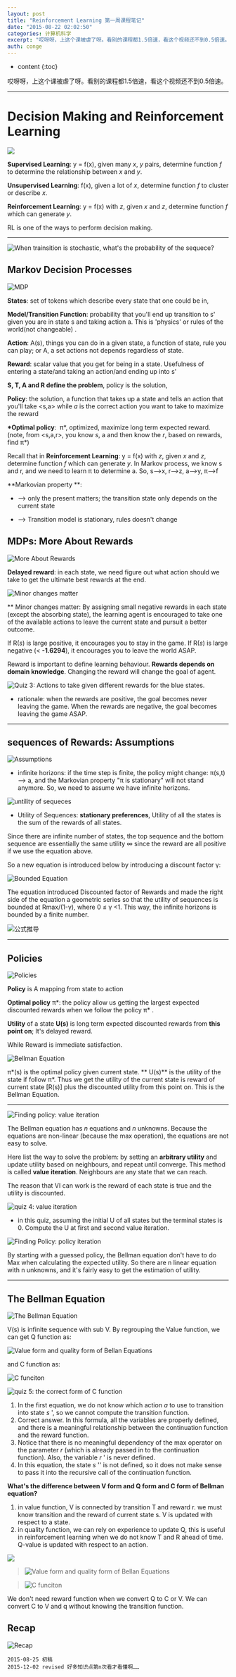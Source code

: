 ```yaml
---
layout: post
title: "Reinforcement Learning 第一周课程笔记"
date: "2015-08-22 02:02:50"
categories: 计算机科学
excerpt: "哎呀呀，上这个课被虐了呀。看别的课程都1.5倍速，看这个视频还不到0.5倍速。 Decision Making and Reinforcemen..."
auth: conge
---
```

* content
{:toc}

哎呀呀，上这个课被虐了呀。看别的课程都1.5倍速，看这个视频还不到0.5倍速。

----

# Decision Making and Reinforcement Learning

![](/assets/images/计算机科学/118382-7486b8a884c8a02e.png)

**Supervised Learning**: y = f(x), given many *x*, *y* pairs, determine function *f* to determine the relationship between *x* and *y*.

**Unsupervised Learning**: f(x), given a lot of *x*, determine function *f* to cluster or describe *x*.

**Reinforcement Learning**: y = f(x) with *z*, given *x* and *z*, determine function *f* which can generate *y*.

RL is one of the ways to perform decision making.

----

![When trainsition is stochastic, what's the probability of the sequece?](/assets/images/计算机科学/118382-5879e142c65adc80.png)


## Markov Decision Processes

![MDP](/assets/images/计算机科学/118382-62523e167fc61b2a.png)

**States**: set of tokens which describe every state that one could be in,  

**Model/Transition Function**:  probability that you'll end up transition to s' given you are in state s and taking action a. This is 'physics' or rules of the world(not changeable) . 

**Action**: A(s), things you can do in a given state, a function of state, rule you can play; or A, a set actions not depends regardless of state.

**Reward**: scalar value that you get for being in a state. Usefulness of entering a state/and taking an action/and ending up into s' 

**S, T, A and R define the problem**, policy is the solution,

**Policy**: the solution, a function that takes up a state and tells an action that you'll take <s,a> while *a* is the correct action you want to take to maximize the reward 

**\*Optimal policy**:  π\*, optimized, maximize long term expected reward. (note, from <s,a,r>, you know *s*, a and then know the *r*, based on rewards, find π\*) 

Recall that in **Reinforcement Learning**: y = f(x) with *z*, given *x* and *z*, determine function *f* which can generate *y*. In Markov process, we know s and r, and we need to learn π to determine a. So,  s-->x, r-->z,  a-->y, π-->f 

**Markovian property **:

* --> only the present matters; the transition state only depends on the current state 

* --> Transition model is stationary, rules doesn't change 

## MDPs: More About Rewards 

![More About Rewards](/assets/images/计算机科学/118382-6fb64ba6fbfbca9c.png)

**Delayed reward**: in each state, we need figure out what action should we take to get the ultimate best rewards at the end.


![Minor changes matter](/assets/images/计算机科学/118382-d21e38a10beb8c2d.png)

** Minor changes matter: By assigning small negative rewards in each state (except the absorbing state), the learning agent is encouraged to take one of the available actions to leave the current state and pursuit a better outcome.

If R(*s*) is large positive, it encourages you to stay in the game. If R(*s*) is large negative (< **-1.6294**), it encourages you to leave the world ASAP. 

Reward is important to define learning behaviour. **Rewards depends on domain knowledge**. Changing the reward will change the goal of agent.


![Quiz 3: Actions to take given different rewards for the blue states.](/assets/images/计算机科学/118382-2897a85299972c9c.png)

* rationale: when the rewards are positive, the goal becomes never leaving the game. When the rewards are negative, the goal becomes leaving the game ASAP.

----

## sequences of Rewards: Assumptions

![Assumptions](/assets/images/计算机科学/118382-29e2301012380eb7.png)

* infinite horizons: if the time step is finite, the policy might change: π(s,t) --> a, and the Markovian property "π is stationary" will not stand anymore. So, we need to assume we have infinite horizons.


![untility of sequeces](/assets/images/计算机科学/118382-00a991b8d17242ed.png)

* Utility of Sequences: __stationary preferences__, Utility of all the states is the sum of the rewards of all states.

Since there are infinite number of states, the top sequence and the bottom sequence are essentially the same utility ∞ since the reward are all positive if we use the equation above. 

So a new equation is introduced below by introducing a discount factor γ:

![Bounded Equation](/assets/images/计算机科学/118382-56a31b0cb328855c.png)

The equation introduced Discounted factor of Rewards and made the right side of the equation a geometric series so that the utility of sequences is bounded at Rmax/(1-γ), where 0 ≤ γ <1. This way, the infinite horizons is bounded by a finite number.


![公式推导](/assets/images/计算机科学/118382-7090735d8ca55ba6.png)

----

## Policies

![Policies](/assets/images/计算机科学/118382-3c444b1449213e09.png)

**Policy** is A mapping from state to action 

**Optimal policy** π\*: the policy allow us getting the largest expected discounted rewards when we follow the policy π\* .

**Utility** of a state **U(s)** is long term expected discounted rewards from **this point on**; It's delayed reward.

While Reward is immediate satisfaction. 


![Bellman Equation](/assets/images/计算机科学/118382-ba130e1746d7d0a0.png)

π\*(s) is the optimal policy given current state. ** U(s)** is the utility of the state if follow π\*. Thus we get the utility of the current state is reward of current state [R(s)] plus the discounted utility from this point on. This is the Bellman Equation.

----

![Finding policy: value iteration](/assets/images/计算机科学/118382-a968f8f7f221ac60.png)

The Bellman equation has *n* equations and *n* unknowns. Because the equations are non-linear (because the max operation), the equations are not easy to solve. 

Here list the way to solve the problem: by setting an __arbitrary utility__ and update utility based on neighbours, and repeat until converge. This method is called **value iteration**. Neighbours are any state that we can reach. 

The reason that VI can work is the reward of each state is true and the utility is discounted. 

![quiz 4: value iteration](/assets/images/计算机科学/118382-2de4ee00e8f43e0d.png)

* in this quiz, assuming the initial U of all states but the terminal states is 0. Compute the U at first and second value iteration.

![Finding Policy: policy iteration](/assets/images/计算机科学/118382-3b36dd8f312c5117.png)

By starting with a guessed policy, the Bellman equation don't have to do Max when calculating the expected utility. So there are n linear equation with n unknowns, and it's fairly easy to get the estimation of utility.

----

## The Bellman Equation

![The Bellman Equation](/assets/images/计算机科学/118382-f0627a3bb06ce714.png)

V(s) is infinite sequence with sub V. By regrouping the Value function, we can get Q function as:


![Value form and quality form of Bellan Equations](/assets/images/计算机科学/118382-605b4ee03c969c52.png)

and C function as:

![C funciton](/assets/images/计算机科学/118382-860883d0bd9cdeba.png)


![quiz 5: the correct form of C function](/assets/images/计算机科学/118382-5170f694e487331b.png)

1. In the first equation, we do not know which action *a* to use to transition into state *s* ', so we cannot compute the transition function.
2. Correct answer. In this formula, all the variables are properly defined, and there is a meaningful relationship between the continuation function and the reward function.
3. Notice that there is no meaningful dependency of the max operator on the parameter *r* (which is already passed in to the continuation function). Also, the variable *r* ' is never defined.
4. In this equation, the state *s* '' is not defined, so it does not make sense to pass it into the recursive call of the continuation function.

**What's the difference between V form and Q form and C form of Bellman equation?**

1. in value function, V is connected by transition T and reward r. we must know transition and the reward of current state s. V is updated with respect to a state.
2. in quality function, we can rely on experience to update Q, this is useful in reinforcement learning when we do not know T and R ahead of time. Q-value is updated with respect to an action.

![](/assets/images/计算机科学/118382-00a4fee30c40091e.png)

> ![Value form and quality form of Bellan Equations](/assets/images/计算机科学/118382-605b4ee03c969c52.png)

> ![C funciton](/assets/images/计算机科学/118382-860883d0bd9cdeba.png)

We don't need reward function when we convert Q to C or V. We can convert C to V and q without knowing the transition function.

## Recap

![ Recap](/assets/images/计算机科学/118382-63a585c67ee0149b.png)

```
2015-08-25 初稿
2015-12-02 revised 好多知识点第n次看才看懂啊……
```
